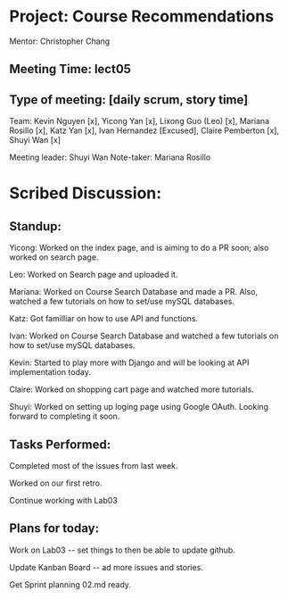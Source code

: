 # Project: Course Recommendations
Mentor: Christopher Chang

## Meeting Time: lect05

## Type of meeting: [daily scrum, story time]
Team: Kevin Nguyen [x], Yicong Yan [x], Lixong Guo (Leo) [x], Mariana Rosillo [x], Katz Yan [x], Ivan Hernandez [Excused], Claire Pemberton [x], Shuyi Wan [x]

Meeting leader: Shuyi Wan
Note-taker: Mariana Rosillo

# Scribed Discussion:

## Standup:
Yicong: Worked on the index page, and is aiming to do a PR soon; also worked on search page.

Leo: Worked on Search page and uploaded it.

Mariana: Worked on Course Search Database and made a PR. Also, watched a few tutorials on how to set/use mySQL databases.

Katz: Got familliar on how to use API and functions.

Ivan: Worked on Course Search Database and watched a few tutorials on how to set/use mySQL databases.

Kevin: Started to play more with Django and will be looking at API implementation today. 

Claire: Worked on shopping cart page and watched more tutorials.

Shuyi: Worked on setting up loging page using Google OAuth. Looking forward to completing it soon.

## Tasks Performed:

Completed most of the issues from last week.

Worked on our first retro.

Continue working with Lab03


## Plans for today:

Work on Lab03 -- set things to then be able to update github.

Update Kanban Board -- ad more issues and stories.

Get Sprint planning 02.md ready.